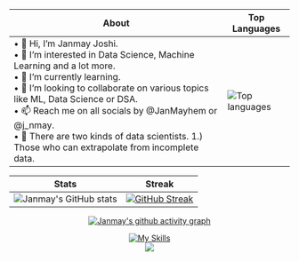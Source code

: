 <div align="center">
  
| About                                                                                                                                          | Top Languages                                                                                                     |
|-----------------------------------------------------------------------------------------------------|---------------------------------------------------------------------------------------------------------|
| • 👋 Hi, I’m Janmay Joshi.<br>• 👀 I’m interested in Data Science, Machine Learning and a lot more.<br>• 🌱 I’m currently learning.<br>• 💞️ I’m looking to collaborate on various topics like ML, Data Science or DSA.<br>• 📫 Reach me on all socials by @JanMayhem or @j_nmay.<br>• 🌚 There are two kinds of data scientists. 1.) Those who can extrapolate from incomplete data. | ![Top languages](https://github-readme-stats-sigma-five.vercel.app/api/top-langs/?username=JanmayHem&theme=tokyonight&show_icons=true) |

|     Stats                                                                                                         |     Streak                                                                                              |
|-----------------------------------------------------------------------------------------------------------------------|---------------------------------------------------------------------------------------------------------------------|
| ![Janmay's GitHub stats](https://github-readme-stats-sigma-five.vercel.app/api?username=JanmayHem&theme=tokyonight&show_icons=true) | [![GitHub Streak](https://streak-stats.demolab.com?user=JanmayHem&theme=tokyonight)](https://git.io/streak-stats)

<!-- <img src="https://github.com/JanmayHem/JanmayHem/blob/main/NUX_Octodex.gif" width="250" height="250" style="border-radius:50%"/> -->
[![Janmay's github activity graph](https://github-readme-activity-graph.cyclic.app/graph?username=JanmayHem&theme=tokyo-night&area=true&hide_border=true)](https://github.com/ashutosh00710/github-readme-activity-graph)
<!-- github-compacet, tokyo-night -->
  
  [![My Skills](https://skillicons.dev/icons?i=c,cpp,discord,git,github,idea,java,linkedin,matlab,mysql,py,tensorflow,twitter,unity)](https://skillicons.dev)
  <br>![](https://komarev.com/ghpvc/?username=JanmayHem&color=green)
<!--   <br>![](https://hit.yhype.me/github/profile?user_id=77008411) -->
</div>

<!---
JanmayHem/JanmayHem is a ✨ special ✨ repository because its `README.md` (this file) appears on your GitHub profile.
You can click the Preview link to take a look at your changes. ehhh 
--->
